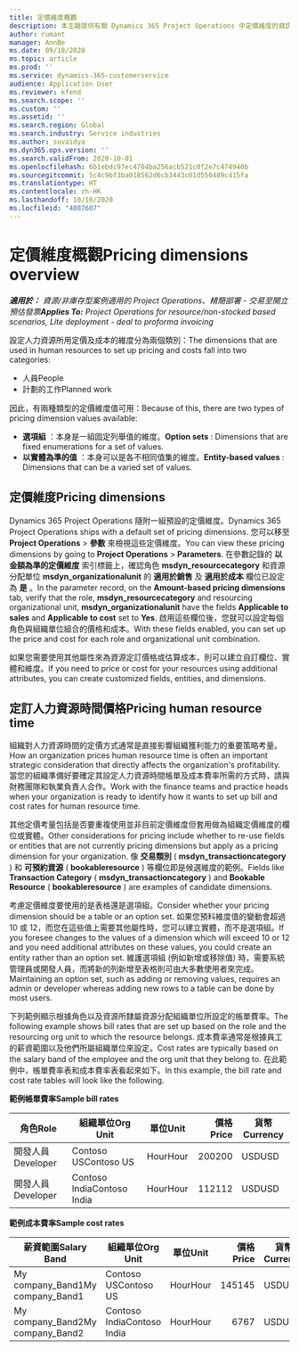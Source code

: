 ```yaml
---
title: 定價維度概觀
description: 本主題提供有關 Dynamics 365 Project Operations 中定價維度的資訊。
author: rumant
manager: AnnBe
ms.date: 09/18/2020
ms.topic: article
ms.prod: ''
ms.service: dynamics-365-customerservice
audience: Application User
ms.reviewer: kfend
ms.search.scope: ''
ms.custom: ''
ms.assetid: ''
ms.search.region: Global
ms.search.industry: Service industries
ms.author: suvaidya
ms.dyn365.ops.version: ''
ms.search.validFrom: 2020-10-01
ms.openlocfilehash: 6b1ebdc97ec4704ba256acb521c0f2e7c474940b
ms.sourcegitcommit: 5c4c9bf3ba018562d6cb3443c01d550489c415fa
ms.translationtype: HT
ms.contentlocale: zh-HK
ms.lasthandoff: 10/16/2020
ms.locfileid: "4087607"
---
```

# <a name="pricing-dimensions-overview"></a><span data-ttu-id="01ea5-103">定價維度概觀</span><span class="sxs-lookup"><span data-stu-id="01ea5-103">Pricing dimensions overview</span></span>

<span data-ttu-id="01ea5-104">_**適用於：** 資源/非庫存型案例適用的 Project Operations、精簡部署 - 交易至開立預估發票_</span><span class="sxs-lookup"><span data-stu-id="01ea5-104">_**Applies To:** Project Operations for resource/non-stocked based scenarios, Lite deployment - deal to proforma invoicing_</span></span>

<span data-ttu-id="01ea5-105">設定人力資源所用定價及成本的維度分為兩個類別：</span><span class="sxs-lookup"><span data-stu-id="01ea5-105">The dimensions that are used in human resources to set up pricing and costs fall into two categories:</span></span>

- <span data-ttu-id="01ea5-106">人員</span><span class="sxs-lookup"><span data-stu-id="01ea5-106">People</span></span>
- <span data-ttu-id="01ea5-107">計劃的工作</span><span class="sxs-lookup"><span data-stu-id="01ea5-107">Planned work</span></span>

<span data-ttu-id="01ea5-108">因此，有兩種類型的定價維度值可用：</span><span class="sxs-lookup"><span data-stu-id="01ea5-108">Because of this, there are two types of pricing dimension values available:</span></span>

- <span data-ttu-id="01ea5-109">**選項組** ：本身是一組固定列舉值的維度。</span><span class="sxs-lookup"><span data-stu-id="01ea5-109">**Option sets** : Dimensions that are fixed enumerations for a set of values.</span></span>
- <span data-ttu-id="01ea5-110">**以實體為準的值** ：本身可以是各不相同值集的維度。</span><span class="sxs-lookup"><span data-stu-id="01ea5-110">**Entity-based values** : Dimensions that can be a varied set of values.</span></span>

## <a name="pricing-dimensions"></a><span data-ttu-id="01ea5-111">定價維度</span><span class="sxs-lookup"><span data-stu-id="01ea5-111">Pricing dimensions</span></span>

<span data-ttu-id="01ea5-112">Dynamics 365 Project Operations 隨附一組預設的定價維度。</span><span class="sxs-lookup"><span data-stu-id="01ea5-112">Dynamics 365 Project Operations ships with a default set of pricing dimensions.</span></span> <span data-ttu-id="01ea5-113">您可以移至 **Project Operations** > **參數** 來檢視這些定價維度。</span><span class="sxs-lookup"><span data-stu-id="01ea5-113">You can view these pricing dimensions by going to **Project Operations** > **Parameters**.</span></span> <span data-ttu-id="01ea5-114">在參數記錄的 **以金額為準的定價維度** 索引標籤上，確認角色 **msdyn_resourcecategory** 和資源分配單位 **msdyn_organizationalunit** 的 **適用於銷售** 及 **適用於成本** 欄位已設定為 **是** 。</span><span class="sxs-lookup"><span data-stu-id="01ea5-114">In the parameter record, on the **Amount-based pricing dimensions** tab, verify that the role, **msdyn_resourcecategory** and resourcing organizational unit, **msdyn_organizationalunit** have the fields **Applicable to sales** and **Applicable to cost** set to **Yes**.</span></span> <span data-ttu-id="01ea5-115">啟用這些欄位後，您就可以設定每個角色與組織單位組合的價格和成本。</span><span class="sxs-lookup"><span data-stu-id="01ea5-115">With these fields enabled, you can set up the price and cost for each role and organizational unit combination.</span></span>

<span data-ttu-id="01ea5-116">如果您需要使用其他屬性來為資源定訂價格或估算成本，則可以建立自訂欄位、實體和維度。</span><span class="sxs-lookup"><span data-stu-id="01ea5-116">If you need to price or cost for your resources using additional attributes, you can create customized fields, entities, and dimensions.</span></span>

## <a name="pricing-human-resource-time"></a><span data-ttu-id="01ea5-117">定訂人力資源時間價格</span><span class="sxs-lookup"><span data-stu-id="01ea5-117">Pricing human resource time</span></span>
<span data-ttu-id="01ea5-118">組織對人力資源時間的定價方式通常是直接影響組織獲利能力的重要策略考量。</span><span class="sxs-lookup"><span data-stu-id="01ea5-118">How an organization prices human resource time is often an important strategic consideration that directly affects the organization's profitability.</span></span> <span data-ttu-id="01ea5-119">當您的組織準備好要確定其設定人力資源時間帳單及成本費率所需的方式時，請與財務團隊和執業負責人合作。</span><span class="sxs-lookup"><span data-stu-id="01ea5-119">Work with the finance teams and practice heads when your organization is ready to identify how it wants to set up bill and cost rates for human resource time.</span></span>

<span data-ttu-id="01ea5-120">其他定價考量包括是否要重複使用並非目前定價維度但套用做為組織定價維度的欄位或實體。</span><span class="sxs-lookup"><span data-stu-id="01ea5-120">Other considerations for pricing include whether to re-use fields or entities that are not currently pricing dimensions but apply as a pricing dimension for your organization.</span></span> <span data-ttu-id="01ea5-121">像 **交易類別** ( **msdyn_transactioncategory** ) 和 **可預約資源** ( **bookableresource** ) 等欄位即是候選維度的範例。</span><span class="sxs-lookup"><span data-stu-id="01ea5-121">Fields like **Transaction Category** ( **msdyn_transactioncategory** ) and **Bookable Resource** ( **bookableresource** ) are examples of candidate dimensions.</span></span> 

<span data-ttu-id="01ea5-122">考慮定價維度要使用的是表格還是選項組。</span><span class="sxs-lookup"><span data-stu-id="01ea5-122">Consider whether your pricing dimension should be a table or an option set.</span></span> <span data-ttu-id="01ea5-123">如果您預料維度值的變動會超過 10 或 12，而您在這些值上需要其他屬性時，您可以建立實體，而不是選項組。</span><span class="sxs-lookup"><span data-stu-id="01ea5-123">If you foresee changes to the values of a dimension which will exceed 10 or 12 and you need additional attributes on these values, you could create an entity rather than an option set.</span></span> <span data-ttu-id="01ea5-124">維護選項組 (例如新增或移除值) 時，需要系統管理員或開發人員，而將新的列新增至表格則可由大多數使用者來完成。</span><span class="sxs-lookup"><span data-stu-id="01ea5-124">Maintaining an option set, such as adding or removing values, requires an admin or developer whereas adding new rows to a table can be done by most users.</span></span>

<span data-ttu-id="01ea5-125">下列範例顯示根據角色以及資源所隸屬資源分配組織單位所設定的帳單費率。</span><span class="sxs-lookup"><span data-stu-id="01ea5-125">The following example shows bill rates that are set up based on the role and the resourcing org unit to which the resource belongs.</span></span> <span data-ttu-id="01ea5-126">成本費率通常是根據員工的薪資範圍以及他們所屬組織單位來設定。</span><span class="sxs-lookup"><span data-stu-id="01ea5-126">Cost rates are typically based on the salary band of the employee and the org unit that they belong to.</span></span> <span data-ttu-id="01ea5-127">在此範例中，帳單費率表和成本費率表看起來如下。</span><span class="sxs-lookup"><span data-stu-id="01ea5-127">In this example, the bill rate and cost rate tables will look like the following.</span></span>

<span data-ttu-id="01ea5-128">**範例帳單費率**</span><span class="sxs-lookup"><span data-stu-id="01ea5-128">**Sample bill rates**</span></span>

| <span data-ttu-id="01ea5-129">角色</span><span class="sxs-lookup"><span data-stu-id="01ea5-129">Role</span></span>        | <span data-ttu-id="01ea5-130">組織單位</span><span class="sxs-lookup"><span data-stu-id="01ea5-130">Org Unit</span></span>    |<span data-ttu-id="01ea5-131">單位</span><span class="sxs-lookup"><span data-stu-id="01ea5-131">Unit</span></span>      |<span data-ttu-id="01ea5-132">價格</span><span class="sxs-lookup"><span data-stu-id="01ea5-132">Price</span></span>      |<span data-ttu-id="01ea5-133">貨幣</span><span class="sxs-lookup"><span data-stu-id="01ea5-133">Currency</span></span>  |
| ------------|-------------|----------|----------:|----------|
| <span data-ttu-id="01ea5-134">開發人員</span><span class="sxs-lookup"><span data-stu-id="01ea5-134">Developer</span></span>   | <span data-ttu-id="01ea5-135">Contoso US</span><span class="sxs-lookup"><span data-stu-id="01ea5-135">Contoso US</span></span>  |<span data-ttu-id="01ea5-136">Hour</span><span class="sxs-lookup"><span data-stu-id="01ea5-136">Hour</span></span> | <span data-ttu-id="01ea5-137">200</span><span class="sxs-lookup"><span data-stu-id="01ea5-137">200</span></span>|<span data-ttu-id="01ea5-138">USD</span><span class="sxs-lookup"><span data-stu-id="01ea5-138">USD</span></span>     |
| <span data-ttu-id="01ea5-139">開發人員</span><span class="sxs-lookup"><span data-stu-id="01ea5-139">Developer</span></span>   | <span data-ttu-id="01ea5-140">Contoso India</span><span class="sxs-lookup"><span data-stu-id="01ea5-140">Contoso India</span></span> |<span data-ttu-id="01ea5-141">Hour</span><span class="sxs-lookup"><span data-stu-id="01ea5-141">Hour</span></span>|   <span data-ttu-id="01ea5-142">112</span><span class="sxs-lookup"><span data-stu-id="01ea5-142">112</span></span>|<span data-ttu-id="01ea5-143">USD</span><span class="sxs-lookup"><span data-stu-id="01ea5-143">USD</span></span>     |


<span data-ttu-id="01ea5-144">**範例成本費率**</span><span class="sxs-lookup"><span data-stu-id="01ea5-144">**Sample cost rates**</span></span>

| <span data-ttu-id="01ea5-145">薪資範圍</span><span class="sxs-lookup"><span data-stu-id="01ea5-145">Salary Band</span></span>     | <span data-ttu-id="01ea5-146">組織單位</span><span class="sxs-lookup"><span data-stu-id="01ea5-146">Org Unit</span></span>    |<span data-ttu-id="01ea5-147">單位</span><span class="sxs-lookup"><span data-stu-id="01ea5-147">Unit</span></span>      |<span data-ttu-id="01ea5-148">價格</span><span class="sxs-lookup"><span data-stu-id="01ea5-148">Price</span></span>      |<span data-ttu-id="01ea5-149">貨幣</span><span class="sxs-lookup"><span data-stu-id="01ea5-149">Currency</span></span>  |
| ----------------|-------------|----------|----------:|----------|
| <span data-ttu-id="01ea5-150">My company_Band1</span><span class="sxs-lookup"><span data-stu-id="01ea5-150">My company_Band1</span></span> | <span data-ttu-id="01ea5-151">Contoso US</span><span class="sxs-lookup"><span data-stu-id="01ea5-151">Contoso US</span></span>  |<span data-ttu-id="01ea5-152">Hour</span><span class="sxs-lookup"><span data-stu-id="01ea5-152">Hour</span></span> | <span data-ttu-id="01ea5-153">145</span><span class="sxs-lookup"><span data-stu-id="01ea5-153">145</span></span>|<span data-ttu-id="01ea5-154">USD</span><span class="sxs-lookup"><span data-stu-id="01ea5-154">USD</span></span>     |
| <span data-ttu-id="01ea5-155">My company_Band2</span><span class="sxs-lookup"><span data-stu-id="01ea5-155">My company_Band2</span></span> | <span data-ttu-id="01ea5-156">Contoso India</span><span class="sxs-lookup"><span data-stu-id="01ea5-156">Contoso India</span></span> |<span data-ttu-id="01ea5-157">Hour</span><span class="sxs-lookup"><span data-stu-id="01ea5-157">Hour</span></span>|   <span data-ttu-id="01ea5-158">67</span><span class="sxs-lookup"><span data-stu-id="01ea5-158">67</span></span>|<span data-ttu-id="01ea5-159">USD</span><span class="sxs-lookup"><span data-stu-id="01ea5-159">USD</span></span>     |
